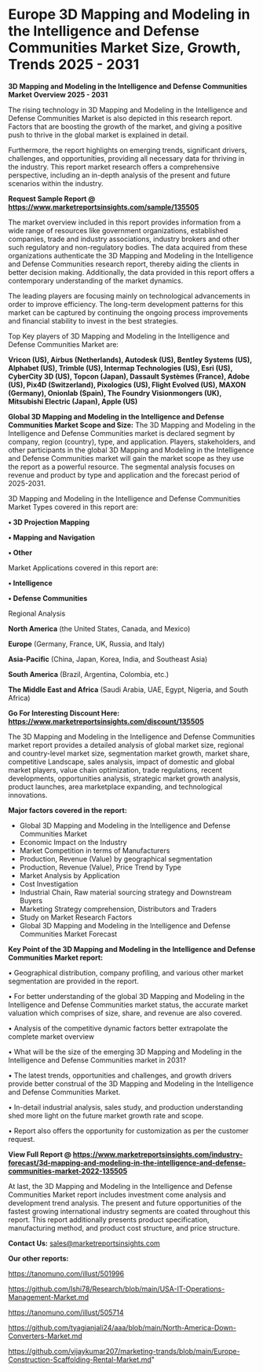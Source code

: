  # Europe 3D Mapping and Modeling in the Intelligence and Defense Communities Market Size, Growth, Trends 2025 - 2031

<Strong> 3D Mapping and Modeling in the Intelligence and Defense Communities Market Overview 2025 - 2031</strong>

The rising technology in 3D Mapping and Modeling in the Intelligence and Defense Communities Market is also depicted in this research report. Factors that are boosting the growth of the market, and giving a positive push to thrive in the global market is explained in detail.

Furthermore, the report highlights on emerging trends, significant drivers, challenges, and opportunities, providing all necessary data for thriving in the industry. This report market research offers a comprehensive perspective, including an in-depth analysis of the present and future scenarios within the industry.

<strong>Request Sample Report @ <a href=https://www.marketreportsinsights.com/sample/135505>https://www.marketreportsinsights.com/sample/135505</a></strong>

The market overview included in this report provides information from a wide range of resources like government organizations, established companies, trade and industry associations, industry brokers and other such regulatory and non-regulatory bodies. The data acquired from these organizations authenticate the 3D Mapping and Modeling in the Intelligence and Defense Communities research report, thereby aiding the clients in better decision making. Additionally, the data provided in this report offers a contemporary understanding of the market dynamics.

The leading players are focusing mainly on technological advancements in order to improve efficiency. The long-term development patterns for this market can be captured by continuing the ongoing process improvements and financial stability to invest in the best strategies.

Top Key players of 3D Mapping and Modeling in the Intelligence and Defense Communities Market are:

<strong>Vricon (US), Airbus (Netherlands), Autodesk (US), Bentley Systems (US), Alphabet (US), Trimble (US), Intermap Technologies (US), Esri (US), CyberCity 3D (US), Topcon (Japan), Dassault Systèmes (France), Adobe (US), Pix4D (Switzerland), Pixologics (US), Flight Evolved (US), MAXON (Germany), Onionlab (Spain), The Foundry Visionmongers (UK), Mitsubishi Electric (Japan), Apple (US)</strong>

<strong><b>Global 3D Mapping and Modeling in the Intelligence and Defense Communities Market Scope and Size:</b></strong>
The 3D Mapping and Modeling in the Intelligence and Defense Communities market is declared segment by company, region (country), type, and application. Players, stakeholders, and other participants in the global 3D Mapping and Modeling in the Intelligence and Defense Communities market will gain the market scope as they use the report as a powerful resource. The segmental analysis focuses on revenue and product by type and application and the forecast period of 2025-2031.

3D Mapping and Modeling in the Intelligence and Defense Communities Market Types covered in this report are:

<strong>• 3D Projection Mapping

• Mapping and Navigation

• Other</strong>

Market Applications covered in this report are:

<strong>• Intelligence

• Defense Communities</strong> 

Regional Analysis

<strong>North America</strong> (the United States, Canada, and Mexico)

<strong>Europe</strong> (Germany, France, UK, Russia, and Italy)

<strong>Asia-Pacific</strong> (China, Japan, Korea, India, and Southeast Asia)

<strong>South America</strong> (Brazil, Argentina, Colombia, etc.)

<strong>The Middle East and Africa</strong> (Saudi Arabia, UAE, Egypt, Nigeria, and South Africa)

<strong>Go For Interesting Discount Here: <a href=https://www.marketreportsinsights.com/discount/135505>https://www.marketreportsinsights.com/discount/135505</a></strong>

The 3D Mapping and Modeling in the Intelligence and Defense Communities market report provides a detailed analysis of global market size, regional and country-level market size, segmentation market growth, market share, competitive Landscape, sales analysis, impact of domestic and global market players, value chain optimization, trade regulations, recent developments, opportunities analysis, strategic market growth analysis, product launches, area marketplace expanding, and technological innovations.

<strong><b>Major factors covered in the report:</b></strong>
<ul>
  <li>Global 3D Mapping and Modeling in the Intelligence and Defense Communities Market </li>
  <li>Economic Impact on the Industry</li>
  <li>Market Competition in terms of Manufacturers</li>
  <li>Production, Revenue (Value) by geographical segmentation</li>
  <li>Production, Revenue (Value), Price Trend by Type</li>
  <li>Market Analysis by Application</li>
  <li>Cost Investigation</li>
  <li>Industrial Chain, Raw material sourcing strategy and Downstream Buyers</li>
  <li>Marketing Strategy comprehension, Distributors and Traders</li>
  <li>Study on Market Research Factors</li>
  <li>Global 3D Mapping and Modeling in the Intelligence and Defense Communities Market Forecast</li>
</ul>

<strong><b>Key Point of the 3D Mapping and Modeling in the Intelligence and Defense Communities Market report:</b></strong>

• Geographical distribution, company profiling, and various other market segmentation are provided in the report.

• For better understanding of the global 3D Mapping and Modeling in the Intelligence and Defense Communities market status, the accurate market valuation which comprises of size, share, and revenue are also covered.

• Analysis of the competitive dynamic factors better extrapolate the complete market overview

• What will be the size of the emerging 3D Mapping and Modeling in the Intelligence and Defense Communities market in 2031?

• The latest trends, opportunities and challenges, and growth drivers provide better construal of the 3D Mapping and Modeling in the Intelligence and Defense Communities Market.

• In-detail industrial analysis, sales study, and production understanding shed more light on the future market growth rate and scope.

• Report also offers the opportunity for customization as per the customer request.

<strong><b>View Full Report @ <a href=https://www.marketreportsinsights.com/industry-forecast/3d-mapping-and-modeling-in-the-intelligence-and-defense-communities-market-2022-135505>https://www.marketreportsinsights.com/industry-forecast/3d-mapping-and-modeling-in-the-intelligence-and-defense-communities-market-2022-135505</a></b></strong>


At last, the 3D Mapping and Modeling in the Intelligence and Defense Communities Market report includes investment come analysis and development trend analysis. The present and future opportunities of the fastest growing international industry segments are coated throughout this report. This report additionally presents product specification, manufacturing method, and product cost structure, and price structure.

<strong>Contact Us:</strong>
sales@marketreportsinsights.com

<strong>Our other reports:</strong>

<a href=https://tanomuno.com/illust/501996>https://tanomuno.com/illust/501996</a>

<a href=https://github.com/Ishi78/Research/blob/main/USA-IT-Operations-Management-Market.md>https://github.com/Ishi78/Research/blob/main/USA-IT-Operations-Management-Market.md</a>

<a href=https://tanomuno.com/illust/505714>https://tanomuno.com/illust/505714</a>

<a href=https://github.com/tyagianjali24/aaa/blob/main/North-America-Down-Converters-Market.md>https://github.com/tyagianjali24/aaa/blob/main/North-America-Down-Converters-Market.md</a>

<a href=https://github.com/vijaykumar207/marketing-trands/blob/main/Europe-Construction-Scaffolding-Rental-Market.md>https://github.com/vijaykumar207/marketing-trands/blob/main/Europe-Construction-Scaffolding-Rental-Market.md</a>"
